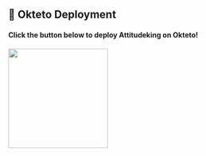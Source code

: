 ## 🚀 Okteto Deployment

<h4>Click the button below to deploy Attitudeking on Okteto!</h4>
<a href="https://cloud.okteto.com/deploy?repository=https://github.com/Attitudeking142/attitudeking"><img src="https://img.shields.io/badge/Deploy%20To%20Okteto-informational?style=for-the-badge&logo=Okteto" width="200""/></a>
